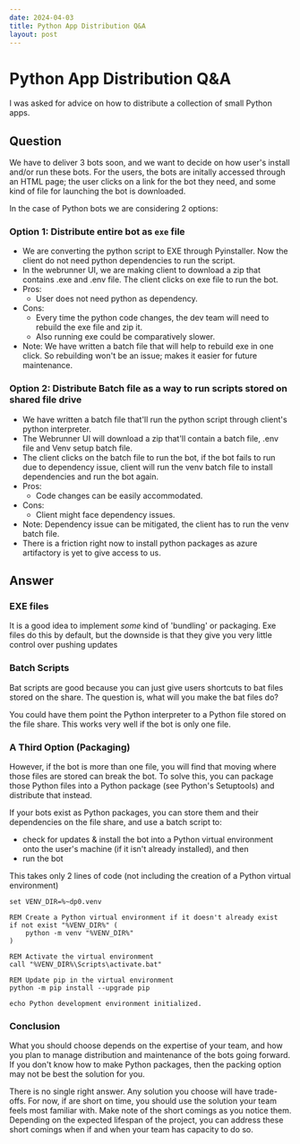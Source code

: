 ```yaml
---
date: 2024-04-03
title: Python App Distribution Q&A
layout: post
---
```


# Python App Distribution Q&A

I was asked for advice on how to distribute a collection of small Python apps.
## Question
We have to deliver 3 bots soon, and we want to decide on how user's install and/or run these bots. For the users, the bots are initally accessed through an HTML page; the user clicks on a link for the bot they need, and some kind of file for launching the bot is downloaded. 

In the case of Python bots we are considering 2 options:
### Option 1: Distribute entire bot as `exe` file
- We are converting the python script to EXE through Pyinstaller. Now the client do not need python dependencies to run the script.
- In the webrunner UI, we are making client to download a zip that contains .exe and .env file. The client clicks on exe file to run the bot.
- Pros: 
	- User does not need python as dependency.
- Cons: 
	- Every time the python code changes, the dev team will need to rebuild the exe file and zip it. 
	- Also running exe could be comparatively slower.
- Note: We have written a batch file that will help to rebuild exe in one click. So rebuilding won't be an issue; makes it easier for future maintenance.

### Option 2: Distribute Batch file as a way to run scripts stored on shared file drive
- We have written a batch file that'll run the python script through client's python interpreter. 
- The Webrunner UI will download a zip that'll contain a batch file, .env file and Venv setup batch file. 
- The client clicks on the batch file to run the bot, if the bot fails to run due to dependency issue, client will run the venv batch file to install dependencies and run the bot again.
- Pros: 
	- Code changes can be easily accommodated.
- Cons: 
	- Client might face dependency issues. 
- Note: Dependency issue can be mitigated, the client has to run the venv batch file.
- There is a friction right now to install python packages as azure artifactory is yet to give access to us. 
  
## Answer

### EXE files
It is a good idea to implement *some* kind of 'bundling' or packaging. Exe files do this by default, but the downside is that they give you very little control over pushing updates 
### Batch Scripts
Bat scripts are good because you can just give users shortcuts to bat files stored on the share. The question is, what will you make the bat files do?

You could have them point the Python interpreter to a Python file stored on the file share. This works very well if the bot is only one file.

### A Third Option (Packaging)
However, if the bot is more than one file, you will find that moving where those files are stored can break the bot. To solve this, you can package those Python files into a Python package (see Python's Setuptools) and distribute that instead. 

If your bots exist as Python packages, you can store them and their dependencies on the file share, and use a batch script to:
- check for updates & install the bot into a Python virtual environment onto the user's machine (if it isn't already installed), and then
- run the bot

This takes only 2 lines of code (not including the creation of a Python virtual environment)
```batch
set VENV_DIR=%~dp0.venv

REM Create a Python virtual environment if it doesn't already exist
if not exist "%VENV_DIR%" (
    python -m venv "%VENV_DIR%"
)

REM Activate the virtual environment
call "%VENV_DIR%\Scripts\activate.bat"

REM Update pip in the virtual environment
python -m pip install --upgrade pip

echo Python development environment initialized.
```

### Conclusion
What you should choose depends on the expertise of your team, and how you plan to manage distribution and maintenance of the bots going forward. If you don't know how to make Python packages, then the packing option may not be best the solution for you. 

There is no single right answer. Any solution you choose will have trade-offs. For now, if are short on time, you should use the solution your team feels most familiar with. Make note of the short comings as you notice them. Depending on the expected lifespan of the project, you can address these short comings when if and when your team has capacity to do so. 